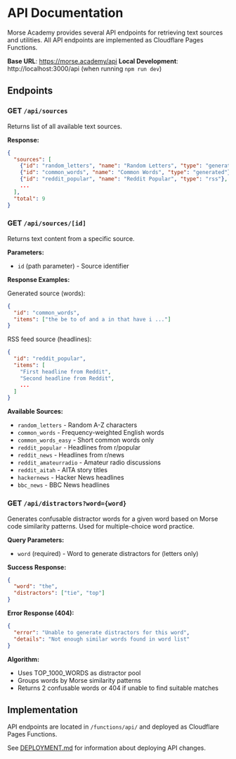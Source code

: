 # API Documentation

Morse Academy provides several API endpoints for retrieving text sources and utilities. All API endpoints are implemented as Cloudflare Pages Functions.

**Base URL**: https://morse.academy/api
**Local Development**: http://localhost:3000/api (when running `npm run dev`)

## Endpoints

### GET `/api/sources`

Returns list of all available text sources.

**Response:**
```json
{
  "sources": [
    {"id": "random_letters", "name": "Random Letters", "type": "generated"},
    {"id": "common_words", "name": "Common Words", "type": "generated"},
    {"id": "reddit_popular", "name": "Reddit Popular", "type": "rss"},
    ...
  ],
  "total": 9
}
```

### GET `/api/sources/[id]`

Returns text content from a specific source.

**Parameters:**
- `id` (path parameter) - Source identifier

**Response Examples:**

Generated source (words):
```json
{
  "id": "common_words",
  "items": ["the be to of and a in that have i ..."]
}
```

RSS feed source (headlines):
```json
{
  "id": "reddit_popular",
  "items": [
    "First headline from Reddit",
    "Second headline from Reddit",
    ...
  ]
}
```

**Available Sources:**
- `random_letters` - Random A-Z characters
- `common_words` - Frequency-weighted English words
- `common_words_easy` - Short common words only
- `reddit_popular` - Headlines from r/popular
- `reddit_news` - Headlines from r/news
- `reddit_amateurradio` - Amateur radio discussions
- `reddit_aitah` - AITA story titles
- `hackernews` - Hacker News headlines
- `bbc_news` - BBC News headlines

### GET `/api/distractors?word={word}`

Generates confusable distractor words for a given word based on Morse code similarity patterns. Used for multiple-choice word practice.

**Query Parameters:**
- `word` (required) - Word to generate distractors for (letters only)

**Success Response:**
```json
{
  "word": "the",
  "distractors": ["tie", "top"]
}
```

**Error Response (404):**
```json
{
  "error": "Unable to generate distractors for this word",
  "details": "Not enough similar words found in word list"
}
```

**Algorithm:**
- Uses TOP_1000_WORDS as distractor pool
- Groups words by Morse similarity patterns
- Returns 2 confusable words or 404 if unable to find suitable matches

## Implementation

API endpoints are located in `/functions/api/` and deployed as Cloudflare Pages Functions.

See [DEPLOYMENT.md](DEPLOYMENT.md) for information about deploying API changes.
